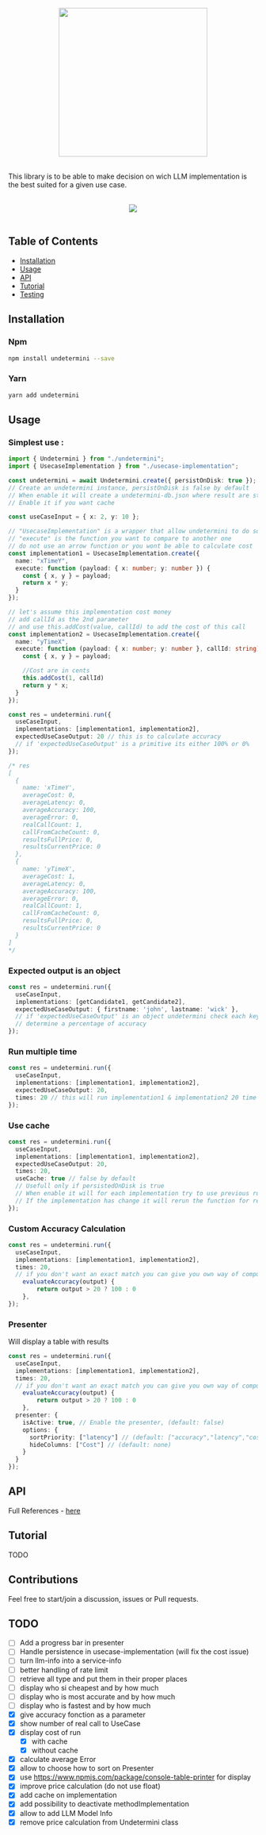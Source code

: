<div align="center">
  <br/>
  <img src="./image/logo.jpg" width="300" />
  <br/>
  <br/>
</div>

This library is to be able to make decision on wich LLM implementation is the best suited for a 
given use case.

<div align="center">
  <br/>
  <img src="./image/res-example.jpg" />
  <br/>
  <br/>
</div>


## Table of Contents

- [Installation](#installation)
- [Usage](#usage)
- [API](#api)
- [Tutorial](#tutorial)
- [Testing](#testing)

## Installation

### Npm

```bash
npm install undetermini --save
```

### Yarn

```bash
yarn add undetermini 
```

## Usage

### Simplest use : 

```typescript
import { Undetermini } from "./undetermini";
import { UsecaseImplementation } from "./usecase-implementation";

const undetermini = await Undetermini.create({ persistOnDisk: true });
// Create an undetermini instance, persistOnDisk is false by default
// When enable it will create a undetermini-db.json where result are store 
// Enable it if you want cache

const useCaseInput = { x: 2, y: 10 };

// "UsecaseImplementation" is a wrapper that allow undetermini to do some magik
// "execute" is the function you want to compare to another one
// do not use an arrow function or you wont be able to calculate cost
const implementation1 = UsecaseImplementation.create({
  name: "xTimeY",
  execute: function (payload: { x: number; y: number }) {
    const { x, y } = payload;
    return x * y;
  }
});

// let's assume this implementation cost money
// add callId as the 2nd parameter
// and use this.addCost(value, callId) to add the cost of this call
const implementation2 = UsecaseImplementation.create({
  name: "yTimeX",
  execute: function (payload: { x: number; y: number }, callId: string) {
    const { x, y } = payload;

    //Cost are in cents 
    this.addCost(1, callId)
    return y * x;
  }
});

const res = undetermini.run({
  useCaseInput,
  implementations: [implementation1, implementation2],
  expectedUseCaseOutput: 20 // this is to calculate accuracy 
  // if 'expectedUseCaseOutput' is a primitive its either 100% or 0%
});

/* res 
[
  {
    name: 'xTimeY',
    averageCost: 0,
    averageLatency: 0,
    averageAccuracy: 100,
    averageError: 0,
    realCallCount: 1,
    callFromCacheCount: 0,
    resultsFullPrice: 0,
    resultsCurrentPrice: 0
  },
  {
    name: 'yTimeX',
    averageCost: 1,
    averageLatency: 0,
    averageAccuracy: 100,
    averageError: 0,
    realCallCount: 1,
    callFromCacheCount: 0,
    resultsFullPrice: 0,
    resultsCurrentPrice: 0
  }
]
*/
```

### Expected output is an object 

```typescript
const res = undetermini.run({
  useCaseInput,
  implementations: [getCandidate1, getCandidate2],
  expectedUseCaseOutput: { firstname: 'john', lastname: 'wick' },
  // if 'expectedUseCaseOutput' is an object undetermini check each key and 
  // determine a percentage of accuracy 
});
```

### Run multiple time

```typescript
const res = undetermini.run({
  useCaseInput,
  implementations: [implementation1, implementation2],
  expectedUseCaseOutput: 20,
  times: 20 // this will run implementation1 & implementation2 20 time each
});
```
### Use cache

```typescript
const res = undetermini.run({
  useCaseInput,
  implementations: [implementation1, implementation2],
  expectedUseCaseOutput: 20,
  times: 20, 
  useCache: true // false by default
  // Usefull only if persistedOnDisk is true
  // When enable it will for each implementation try to use previous run
  // If the implementation has change it will rerun the function for real
});
```

### Custom Accuracy Calculation 

```typescript
const res = undetermini.run({
  useCaseInput,
  implementations: [implementation1, implementation2],
  times: 20, 
  // if you don't want an exact match you can give you own way of computing accuracy 
	evaluateAccuracy(output) {
		return output > 20 ? 100 : 0	
	},
});
```

### Presenter 

Will display a table with results

```typescript
const res = undetermini.run({
  useCaseInput,
  implementations: [implementation1, implementation2],
  times: 20, 
  // if you don't want an exact match you can give you own way of computing accuracy 
	evaluateAccuracy(output) {
		return output > 20 ? 100 : 0	
	},
  presenter: {
    isActive: true, // Enable the presenter, (default: false)
    options: {
      sortPriority: ["latency"] // (default: ["accuracy","latency","cost","error"])
      hideColumns: ["Cost"] // (default: none)
    }
  }
});
```


## API

Full References - [here](https://sraleik.github.io/undetermini/)

## Tutorial

TODO

<!-- [Create a Command](https://sraleik.github.io/undetermini/pages/tutorial/create-a-command.html) -->


## Contributions

Feel free to start/join a discussion, issues or Pull requests.

## TODO


- [ ] Add a progress bar in presenter
- [ ] Handle persistence in usecase-implementation (will fix the cost issue)
- [ ] turn llm-info into a service-info
- [ ] better handling of rate limit
- [ ] retrieve all type and put them in their proper places 
- [ ] display who si cheapest and by how much 
- [ ] display who is most accurate and by how much 
- [ ] display who is fastest and by how much 
- [X] give accuracy fonction as a parameter 
- [X] show number of real call to UseCase
- [X] display cost of run
  - [X] with cache
  - [X] without cache
- [X] calculate average Error 
- [X] allow to choose how to sort on Presenter 
- [X] use https://www.npmjs.com/package/console-table-printer for display 
- [X] improve price calculation (do not use float) 
- [X] add cache on implementation 
- [X] add possibility to deactivate methodImplementation 
- [X] allow to add LLM Model Info 
- [X] remove price calculation from Undetermini class
